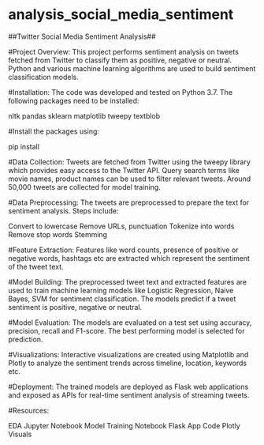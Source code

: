 # analysis_social_media_sentiment #

##Twitter Social Media Sentiment Analysis##

#Project Overview:
This project performs sentiment analysis on tweets fetched from Twitter to classify them as positive, negative or neutral. Python and various machine learning algorithms are used to build sentiment classification models.

#Installation:
The code was developed and tested on Python 3.7. The following packages need to be installed:

nltk
pandas
sklearn
matplotlib
tweepy
textblob

#Install the packages using:

pip install <package-name>

#Data Collection:
Tweets are fetched from Twitter using the tweepy library which provides easy access to the Twitter API. Query search terms like movie names, product names can be used to filter relevant tweets. Around 50,000 tweets are collected for model training.

#Data Preprocessing:
The tweets are preprocessed to prepare the text for sentiment analysis. Steps include:

Convert to lowercase
Remove URLs, punctuation
Tokenize into words
Remove stop words
Stemming

#Feature Extraction:
Features like word counts, presence of positive or negative words, hashtags etc are extracted which represent the sentiment of the tweet text.

#Model Building:
The preprocessed tweet text and extracted features are used to train machine learning models like Logistic Regression, Naive Bayes, SVM for sentiment classification. The models predict if a tweet sentiment is positive, negative or neutral.

#Model Evaluation:
The models are evaluated on a test set using accuracy, precision, recall and F1-score. The best performing model is selected for prediction.

#Visualizations:
Interactive visualizations are created using Matplotlib and Plotly to analyze the sentiment trends across timeline, location, keywords etc.

#Deployment:
The trained models are deployed as Flask web applications and exposed as APIs for real-time sentiment analysis of streaming tweets.

#Resources:

EDA Jupyter Notebook
Model Training Notebook
Flask App Code
Plotly Visuals
